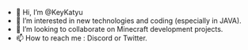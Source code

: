 - 👋 Hi, I’m @KeyKatyu
- 👀 I’m interested in new technologies and coding (especially in JAVA).
- 💞️ I’m looking to collaborate on Minecraft development projects.
- 📫 How to reach me : Discord or Twitter.

<!---
KeyKatyu/KeyKatyu is a ✨ special ✨ repository because its `README.md` (this file) appears on your GitHub profile.
You can click the Preview link to take a look at your changes.
--->
